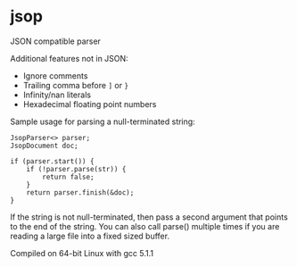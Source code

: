 # jsop
JSON compatible parser

Additional features not in JSON:
* Ignore comments
* Trailing comma before `]` or `}`
* Infinity/nan literals
* Hexadecimal floating point numbers

Sample usage for parsing a null-terminated string:

	JsopParser<> parser;
	JsopDocument doc;
	
	if (parser.start()) {
		if (!parser.parse(str)) {
			return false;
		}
		return parser.finish(&doc);
	}

If the string is not null-terminated, then pass a second argument that points to the end of the string. You can also call parse() multiple times if you are reading a large file into a fixed sized buffer.

Compiled on 64-bit Linux with gcc 5.1.1
